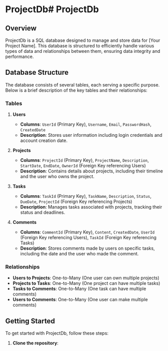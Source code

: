 # ProjectDb# ProjectDb

## Overview
ProjectDb is a SQL database designed to manage and store data for [Your Project Name]. This database is structured to efficiently handle various types of data and relationships between them, ensuring data integrity and performance.

## Database Structure
The database consists of several tables, each serving a specific purpose. Below is a brief description of the key tables and their relationships:

### Tables

1. **Users**
   - **Columns**: `UserId` (Primary Key), `Username`, `Email`, `PasswordHash`, `CreatedDate`
   - **Description**: Stores user information including login credentials and account creation date.

2. **Projects**
   - **Columns**: `ProjectId` (Primary Key), `ProjectName`, `Description`, `StartDate`, `EndDate`, `OwnerId` (Foreign Key referencing Users)
   - **Description**: Contains details about projects, including their timeline and the user who owns the project.

3. **Tasks**
   - **Columns**: `TaskId` (Primary Key), `TaskName`, `Description`, `Status`, `DueDate`, `ProjectId` (Foreign Key referencing Projects)
   - **Description**: Manages tasks associated with projects, tracking their status and deadlines.

4. **Comments**
   - **Columns**: `CommentId` (Primary Key), `Content`, `CreatedDate`, `UserId` (Foreign Key referencing Users), `TaskId` (Foreign Key referencing Tasks)
   - **Description**: Stores comments made by users on specific tasks, including the date and the user who made the comment.

### Relationships
- **Users to Projects**: One-to-Many (One user can own multiple projects)
- **Projects to Tasks**: One-to-Many (One project can have multiple tasks)
- **Tasks to Comments**: One-to-Many (One task can have multiple comments)
- **Users to Comments**: One-to-Many (One user can make multiple comments)

## Getting Started
To get started with ProjectDb, follow these steps:

1. **Clone the repository**:
